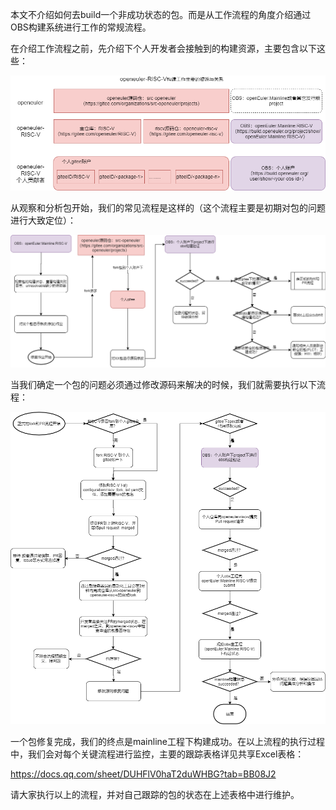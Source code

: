 本文不介绍如何去build一个非成功状态的包。而是从工作流程的角度介绍通过OBS构建系统进行工作的常规流程。



在介绍工作流程之前，先介绍下个人开发者会接触到的构建资源，主要包含以下这些：

![1-资源信息](images/1-%E8%B5%84%E6%BA%90%E4%BF%A1%E6%81%AF.png)



从观察和分析包开始，我们的常见流程是这样的（这个流程主要是初期对包的问题进行大致定位）：

![2-作业流程](images/2-%E4%BD%9C%E4%B8%9A%E6%B5%81%E7%A8%8B.png)





当我们确定一个包的问题必须通过修改源码来解决的时候，我们就需要执行以下流程：

![3-正式流程](images/3-%E6%AD%A3%E5%BC%8F%E6%B5%81%E7%A8%8B.png)



一个包修复完成，我们的终点是mainline工程下构建成功。在以上流程的执行过程中，我们会对每个关键流程进行监控，主要的跟踪表格详见共享Excel表格：

https://docs.qq.com/sheet/DUHFlV0haT2duWHBG?tab=BB08J2


请大家执行以上的流程，并对自己跟踪的包的状态在上述表格中进行维护。